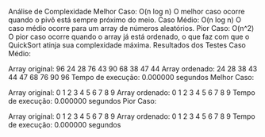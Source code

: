 Análise de Complexidade
Melhor Caso: O(n log n)
O melhor caso ocorre quando o pivô está sempre próximo do meio.
Caso Médio: O(n log n)
O caso médio ocorre para um array de números aleatórios.
Pior Caso: O(n^2)
O pior caso ocorre quando o array já está ordenado, o que faz com que o QuickSort atinja sua complexidade máxima.
Resultados dos Testes
Caso Médio:

Array original: 96 24 28 76 43 90 68 38 47 44
Array ordenado: 24 28 38 43 44 47 68 76 90 96
Tempo de execução: 0.000000 segundos
Melhor Caso:

Array original: 0 1 2 3 4 5 6 7 8 9
Array ordenado: 0 1 2 3 4 5 6 7 8 9
Tempo de execução: 0.000000 segundos
Pior Caso:

Array original: 0 1 2 3 4 5 6 7 8 9
Array ordenado: 0 1 2 3 4 5 6 7 8 9
Tempo de execução: 0.000000 segundos
